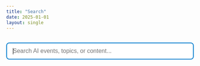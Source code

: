 ```yaml
---
title: "Search"
date: 2025-01-01
layout: single
---
```


<div class="search-container">
    <input type="text" id="search-input" placeholder="Search AI events, topics, or content..." autofocus>
    <div id="search-results"></div>
</div>

<script src="/js/fuse.min.js"></script>
<script src="/js/search.js"></script>

<style>
.search-container {
    max-width: 600px;
    margin: 2rem 0;
}

#search-input {
    width: 100%;
    padding: 12px 16px;
    font-size: 16px;
    border: 2px solid #ddd;
    border-radius: 8px;
    margin-bottom: 1rem;
    box-sizing: border-box;
}

#search-input:focus {
    outline: none;
    border-color: #007acc;
}

#search-results {
    margin-top: 1rem;
}

.search-result {
    border: 1px solid #eee;
    border-radius: 8px;
    padding: 1rem;
    margin-bottom: 1rem;
    background: #fafafa;
}

.search-result h3 {
    margin: 0 0 0.5rem 0;
}

.search-result h3 a {
    color: #007acc;
    text-decoration: none;
}

.search-result h3 a:hover {
    text-decoration: underline;
}

.search-result-meta {
    font-size: 0.9em;
    color: #666;
    margin-bottom: 0.5rem;
}

.search-result-summary {
    margin: 0;
    line-height: 1.6;
}

.search-result-topics {
    margin-top: 0.5rem;
}

.search-result-topics .topic {
    display: inline-block;
    background: #e7f3ff;
    color: #0066cc;
    padding: 2px 8px;
    border-radius: 4px;
    font-size: 0.8em;
    margin-right: 0.5rem;
}

.no-results {
    text-align: center;
    color: #666;
    font-style: italic;
    margin: 2rem 0;
}
</style>